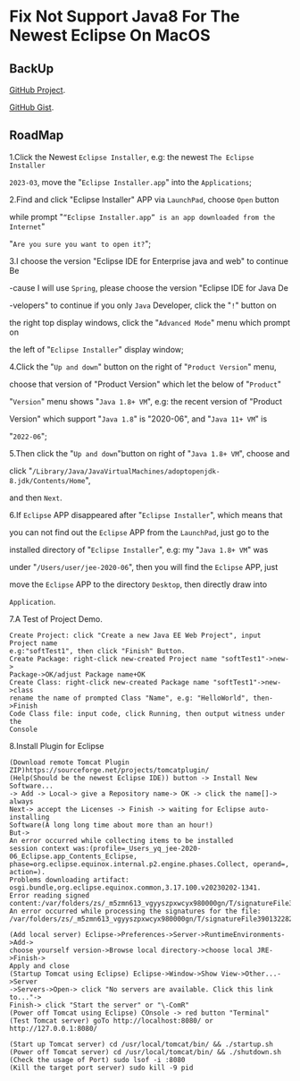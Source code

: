# Fix Not Support Java8 For The Newest Eclipse On MacOS

## BackUp

[GitHub Project](https://github.com/SofijaErkin/basic-tool-mac/tree/main/vscode).

[GitHub Gist](https://gist.github.com/SofijaErkin/9f63ef9c7e2ea6859abf130868af1aaf).

## RoadMap

1.Click the Newest `Eclipse Installer`, e.g: the newest `The Eclipse Installer`

`2023‑03`, move the "`Eclipse Installer.app`" into the `Applications`;

2.Find and click "Eclipse Installer" APP via `LaunchPad`, choose `Open` button

while prompt "`“Eclipse Installer.app” is an app downloaded from the Internet`"

"`Are you sure you want to open it?`";

3.I choose the version "Eclipse IDE for Enterprise java and web" to continue Be

-cause I will use `Spring`, please choose the version "Eclipse IDE for Java De

-velopers" to continue if you only `Java` Developer, click the "`!`" button on

the right top display windows, click the "`Advanced Mode`" menu which prompt on

the left of "`Eclipse Installer`" display window;

4.Click the "`Up and down`" button on the right of  "`Product Version`" menu,

choose that version of "Product Version" which let the below of "`Product`"

"`Version`" menu shows "`Java 1.8+ VM`", e.g: the recent version of "Product

Version" which support "`Java 1.8`" is "2020-06", and "`Java 11+ VM`" is

"`2022-06`";

5.Then click the "`Up and down`"button on right of "`Java 1.8+ VM`", choose and

click "`/Library/Java/JavaVirtualMachines/adoptopenjdk-8.jdk/Contents/Home`",

and then `Next`.

6.If `Eclipse` APP disappeared after "`Eclipse Installer`", which means that

you can not find out the `Eclipse` APP from the `LaunchPad`, just go to the

installed directory of "`Eclipse Installer`", e.g: my "`Java 1.8+ VM`" was

under "`/Users/user/jee-2020-06`", then you will find the `Eclipse` APP, just

move the `Eclipse` APP  to the directory `Desktop`, then directly draw into

`Application`.

7.A Test of Project Demo.

    Create Project: click "Create a new Java EE Web Project", input Project name
    e.g:"softTest1", then click "Finish" Button.
    Create Package: right-click new-created Project name "softTest1"->new->
    Package->OK/adjust Package name+OK
    Create Class: right-click new-created Package name "softTest1"->new->class
    rename the name of prompted Class "Name", e.g: "HelloWorld", then->Finish
    Code Class file: input code, click Running, then output witness under the 
    Console

8.Install Plugin for Eclipse

    (Download remote Tomcat Plugin ZIP)https://sourceforge.net/projects/tomcatplugin/
    (Help(Should be the newest Eclipse IDE)) button -> Install New Software...
    -> Add -> Local-> give a Repository name-> OK -> click the name[]-> always
    Next-> accept the Licenses -> Finish -> waiting for Eclipse auto-installing
    Software(A long long time about more than an hour!)
    But->
    An error occurred while collecting items to be installed
    session context was:(profile=_Users_yq_jee-2020-06_Eclipse.app_Contents_Eclipse, phase=org.eclipse.equinox.internal.p2.engine.phases.Collect, operand=, action=).
    Problems downloading artifact: osgi.bundle,org.eclipse.equinox.common,3.17.100.v20230202-1341.
    Error reading signed content:/var/folders/zs/_m5zmn613_vgyyszpxwcyx980000gn/T/signatureFile3901322827202294976.jar
    An error occurred while processing the signatures for the file: /var/folders/zs/_m5zmn613_vgyyszpxwcyx980000gn/T/signatureFile3901322827202294976.jar

    (Add local server) Eclipse->Preferences->Server->RuntimeEnvironments->Add->
    choose yourself version->Browse local directory->choose local JRE->Finish->
    Apply and close
    (Startup Tomcat using Eclipse) Eclipse->Window->Show View->Other...->Server
    ->Servers->Open-> click "No servers are available. Click this link to..."->
    Finish-> click "Start the server" or "\-ComR"
    (Power off Tomcat using Eclipse) COnsole -> red button "Terminal"  
    (Test Tomcat server) goTo http://localhost:8080/ or http://127.0.0.1:8080/

    (Start up Tomcat server) cd /usr/local/tomcat/bin/ && ./startup.sh
    (Power off Tomcat server) cd /usr/local/tomcat/bin/ && ./shutdown.sh
    (Check the usage of Port) sudo lsof -i :8080
    (Kill the target port server) sudo kill -9 pid
